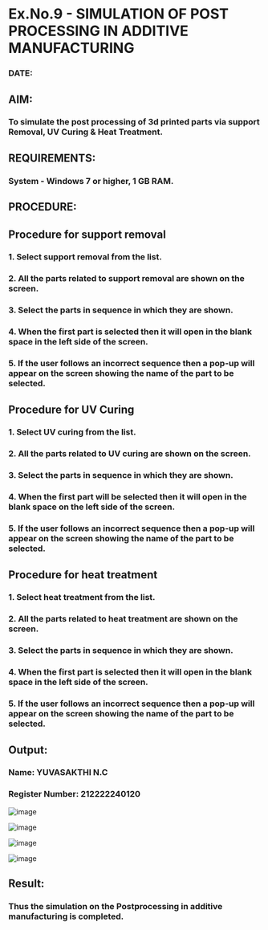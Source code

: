 # Ex.No.9 - SIMULATION OF POST PROCESSING IN ADDITIVE MANUFACTURING

### DATE: 

## AIM: 
### To simulate the post processing of 3d printed parts via support Removal, UV Curing & Heat Treatment.

## REQUIREMENTS:
### System - Windows 7 or higher, 1 GB RAM.

## PROCEDURE:

## Procedure for support removal
### 1.	Select support removal from the list.
### 2.	All the parts related to support removal are shown on the screen.
### 3.	Select the parts in sequence in which they are shown.
### 4.	When the first part is selected then it will open in the blank space in the left side of the screen.
### 5.	If the user follows an incorrect sequence then a pop-up will appear on the screen showing the name of the part to be selected.

## Procedure for UV Curing
### 1.	Select UV curing from the list.
### 2.	All the parts related to UV curing are shown on the screen.
### 3.	Select the parts in sequence in which they are shown.
### 4.	When the first part will be selected then it will open in the blank space on the left side of the screen.
### 5.	If the user follows an incorrect sequence then a pop-up will appear on the screen showing the name of the part to be selected.

## Procedure for heat treatment
### 1.	Select heat treatment from the list.
### 2.	All the parts related to heat treatment are shown on the screen.
### 3.	Select the parts in sequence in which they are shown.
### 4.	When the first part is selected then it will open in the blank space in the left side of the screen.
### 5.	If the user follows an incorrect sequence then a pop-up will appear on the screen showing the name of the part to be selected.

## Output:

### Name: YUVASAKTHI N.C
### Register Number: 212222240120

![image](https://github.com/DHARINIPV/Ex.No.9---SIMULATION-OF-POST--PROCESSING-IN-ADDITIVE-MANUFACTURING/assets/119400845/0c989eeb-5cf0-4246-a9fc-70bc057d1071)

![image](https://github.com/DHARINIPV/Ex.No.9---SIMULATION-OF-POST--PROCESSING-IN-ADDITIVE-MANUFACTURING/assets/119400845/cdbc659d-23f2-4335-87f3-2d8d783ec21e)

![image](https://github.com/DHARINIPV/Ex.No.9---SIMULATION-OF-POST--PROCESSING-IN-ADDITIVE-MANUFACTURING/assets/119400845/e7680830-c7fd-4d1e-8540-c70ffce8c771)

![image](https://github.com/DHARINIPV/Ex.No.9---SIMULATION-OF-POST--PROCESSING-IN-ADDITIVE-MANUFACTURING/assets/119400845/19924028-8c17-4d9e-91fc-681a9f6bfb3f)


## Result: 
### Thus the simulation on the Postprocessing in additive manufacturing is completed.
